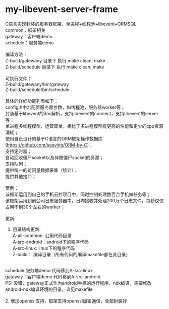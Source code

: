 # my-libevent-server-frame
C语言实现封装的服务器框架，单进程+线程池+libevent+ORMSQL
<br>
common：框架相关<br>
gateway：客户端demo<br>
schedule：服务端demo<br>
<br>
编译方法：<br>
Z-build/gatewany 目录下 执行 make clean; make<br>
Z-build/schedule 目录下 执行 make clean; make<br>
<br>
可执行文件：<br>
Z-build/gatewany/bin/gateway<br>
Z-build/schedule/bin/schedule<br>
<br>
具体的详细功能列表如下：<br>
config.h中宏配置服务器参数，如线程池，服务器worker等；<br>
封装基于libevent的dns解析，支持libevent的connect，支持libevent的server等；<br>
单进程多线程模型，运营简单，相比于多进程模型有更高的性能和更少的cpu资源消耗；<br>
使用自己设计的基于C语言的ORM框架操作数据库(https://github.com/seaving/ORM-by-C)；<br>
支持定时器；<br>
自动回收僵尸socket以及伴随僵尸socket的资源；<br>
支持队列；<br>
提供统一的访问量数据采集（统计）；<br>
提供其他接口；<br>
<br>
案例：<br>
该框架运用到自己的手机云控项目中，同时控制处理数百台手机做任务等；<br>
该框架运用到前公司日志服务器中，日均接收并处理200万个日志文件，每秒仅仅占用不到30个左右的worker；<br>
<br>
更新:<br>
1. 目录结构更新:<br>
A-all-common: 公用代码目录<br>
A-src-android：android下的程序代码<br>
A-src-linux:	linux下的程序代码<br>
Z-build：	编译目录（所有代码的编译makefile都在此目录）<br>
<br>
schedule:服务端demo 代码移到A-src-linux<br>
gateway：客户端demo 代码移到A-src-android<br>
PS: 没错，gateway正式作为android手机的运行程序，ndk编译，需要修改android-ndk编译环境的目录，详见makefile<br>
<br>
2. 增加openssl支持，框架支持openssl加密通信，全部封装好<br>
<br>
